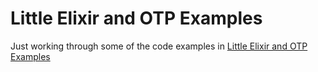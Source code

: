 # Little Elixir and OTP Examples

Just working through some of the code examples in [Little Elixir and OTP Examples](https://github.com/benjamintanweihao/the-little-elixir-otp-guidebook-code)
